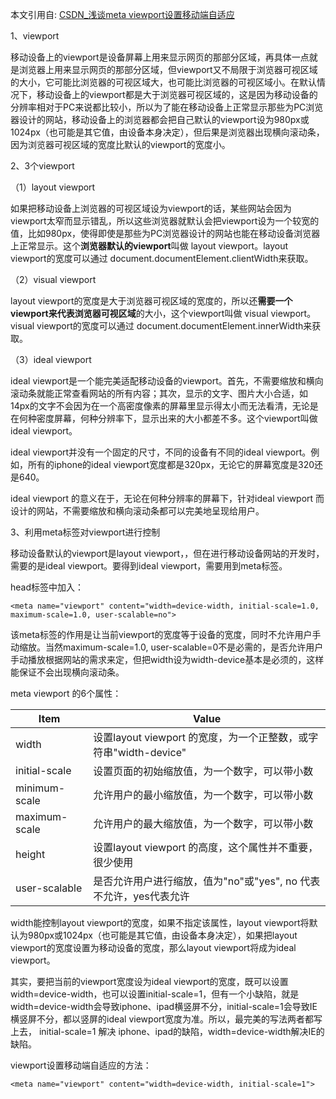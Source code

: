 本文引用自: [CSDN_浅谈meta viewport设置移动端自适应](https://blog.csdn.net/zhouziyu2011/article/details/60570547,"作者：筱葭")

1、viewport

  移动设备上的viewport是设备屏幕上用来显示网页的那部分区域，再具体一点就是浏览器上用来显示网页的那部分区域，但viewport又不局限于浏览器可视区域的大小，它可能比浏览器的可视区域大，也可能比浏览器的可视区域小。在默认情况下，移动设备上的viewport都是大于浏览器可视区域的，这是因为移动设备的分辨率相对于PC来说都比较小，所以为了能在移动设备上正常显示那些为PC浏览器设计的网站，移动设备上的浏览器都会把自己默认的viewport设为980px或1024px（也可能是其它值，由设备本身决定），但后果是浏览器出现横向滚动条，因为浏览器可视区域的宽度比默认的viewport的宽度小。

  2、3个viewport

（1）layout viewport

  如果把移动设备上浏览器的可视区域设为viewport的话，某些网站会因为viewport太窄而显示错乱，所以这些浏览器就默认会把viewport设为一个较宽的值，比如980px，使得即使是那些为PC浏览器设计的网站也能在移动设备浏览器上正常显示。这个**浏览器默认的viewport**叫做 layout viewport。layout viewport的宽度可以通过 document.documentElement.clientWidth来获取。

（2）visual viewport

  layout viewport的宽度是大于浏览器可视区域的宽度的，所以还**需要一个viewport来代表浏览器可视区域**的大小，这个viewport叫做 visual viewport。visual viewport的宽度可以通过 document.documentElement.innerWidth来获取。

（3）ideal viewport

  ideal viewport是一个能完美适配移动设备的viewport。首先，不需要缩放和横向滚动条就能正常查看网站的所有内容；其次，显示的文字、图片大小合适，如14px的文字不会因为在一个高密度像素的屏幕里显示得太小而无法看清，无论是在何种密度屏幕，何种分辨率下，显示出来的大小都差不多。这个viewport叫做 ideal viewport。

  ideal viewport并没有一个固定的尺寸，不同的设备有不同的ideal viewport。例如，所有的iphone的ideal viewport宽度都是320px，无论它的屏幕宽度是320还是640。

  ideal viewport 的意义在于，无论在何种分辨率的屏幕下，针对ideal viewport 而设计的网站，不需要缩放和横向滚动条都可以完美地呈现给用户。
  
  
3、利用meta标签对viewport进行控制

  移动设备默认的viewport是layout viewport，，但在进行移动设备网站的开发时，需要的是ideal viewport。要得到ideal viewport，需要用到meta标签。

head标签中加入：

  ```
  <meta name="viewport" content="width=device-width, initial-scale=1.0, maximum-scale=1.0, user-scalable=no">
  ```
  
  该meta标签的作用是让当前viewport的宽度等于设备的宽度，同时不允许用户手动缩放。当然maximum-scale=1.0, user-scalable=0不是必需的，是否允许用户手动播放根据网站的需求来定，但把width设为width-device基本是必须的，这样能保证不会出现横向滚动条。

  meta viewport 的6个属性：
  
  Item     | Value
  -------- | ---
  width 	| 设置layout viewport 的宽度，为一个正整数，或字符串"width-device"
  initial-scale | 设置页面的初始缩放值，为一个数字，可以带小数
  minimum-scale | 允许用户的最小缩放值，为一个数字，可以带小数
  maximum-scale | 允许用户的最大缩放值，为一个数字，可以带小数
  height | 设置layout viewport 的高度，这个属性并不重要，很少使用
  user-scalable | 是否允许用户进行缩放，值为"no"或"yes", no 代表不允许，yes代表允许
  
  width能控制layout viewport的宽度，如果不指定该属性，layout viewport将默认为980px或1024px（也可能是其它值，由设备本身决定），如果把layout viewport的宽度设置为移动设备的宽度，那么layout viewport将成为ideal viewport。

  其实，要把当前的viewport宽度设为ideal viewport的宽度，既可以设置width=device-width，也可以设置initial-scale=1，但有一个小缺陷，就是width=device-width会导致iphone、ipad横竖屏不分，initial-scale=1会导致IE横竖屏不分，都以竖屏的ideal viewport宽度为准。所以，最完美的写法两者都写上去， initial-scale=1 解决 iphone、ipad的缺陷，width=device-width解决IE的缺陷。

  viewport设置移动端自适应的方法：

  ```
  <meta name="viewport" content="width=device-width, initial-scale=1">
  ```
  
  
  
  
  
